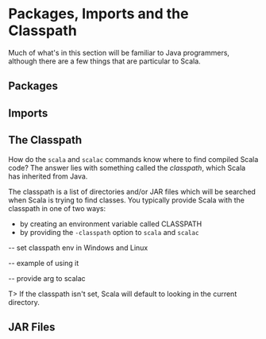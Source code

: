 # Packages, Imports and the Classpath

Much of what's in this section will be familiar to Java programmers, although there are a few things that are particular to Scala.

## Packages

## Imports

## The Classpath

How do the `scala` and `scalac` commands know where to find compiled Scala code? The answer lies with something called the *classpath*, which Scala has inherited from Java.

The classpath is a list of directories and/or JAR files which will be searched when Scala is trying to find classes. You typically provide Scala with the classpath in one of two ways:

* by creating an environment variable called CLASSPATH
* by providing the `-classpath` option to `scala` and `scalac`

-- set classpath env in Windows and Linux

-- example of using it

-- provide arg to scalac

T> If the classpath isn't set, Scala will default to looking in the current directory.

## JAR Files
